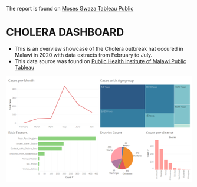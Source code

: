 The report is found on [Moses Gwaza Tableau Public](https://public.tableau.com/app/profile/moses.gwaza/viz/CholeraDashboard_16586925793900/Dashboard?publish=yes)

# CHOLERA DASHBOARD

- This is an overview showcase of the Cholera outbreak hat occured in Malawi in 2020 with data extracts from February to July.
- This data source was found on [Public Health Institute of Malawi Public Tableau](https://public.tableau.com/app/profile/phimcholeradashboard) 

![alt img](https://github.com/M-Gwaza/Healthcare-Projects/blob/main/Projects/CholeraDashboard/Dashboard.png)


